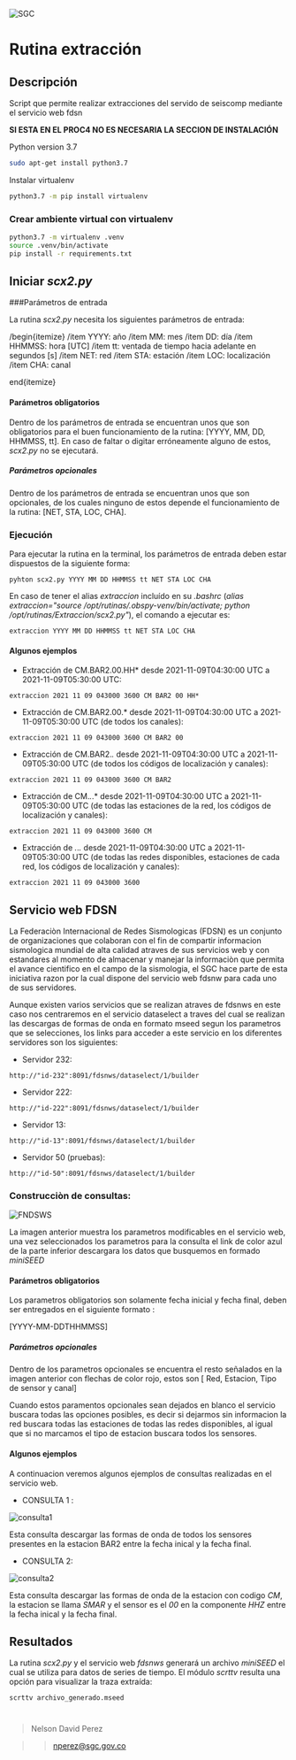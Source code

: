 ![SGC](images/logoSGC.png)<!-- .element width="700"-->

# Rutina extracción

## Descripción
Script que permite realizar extracciones del servido de seiscomp mediante el servicio web fdsn

**SI ESTA EN EL PROC4 NO ES NECESARIA LA SECCION DE INSTALACIÓN**

Python version 3.7 
```bash
sudo apt-get install python3.7 
```
Instalar virtualenv
```bash
python3.7 -m pip install virtualenv
```

### Crear ambiente virtual con virtualenv

```bash
python3.7 -m virtualenv .venv
source .venv/bin/activate
pip install -r requirements.txt
```

## Iniciar *scx2.py*

###Parámetros de entrada

La rutina *scx2.py* necesita los siguientes parámetros de entrada:

/begin{itemize}
    /item YYYY: año
    /item MM: mes
    /item DD: día
    /item HHMMSS: hora [UTC]
    /item tt: ventada de tiempo hacia adelante en segundos [s]
    /item NET: red
    /item STA: estación
    /item LOC: localización
    /item CHA: canal

end{itemize}

#### Parámetros obligatorios

Dentro de los parámetros de entrada se encuentran unos que son obligatorios para el buen funcionamiento de la rutina: [YYYY, MM, DD, HHMMSS, tt]. En caso de faltar o digitar erróneamente alguno de estos, *scx2.py* no se ejecutará.

##### Parámetros opcionales

Dentro de los parámetros de entrada se encuentran unos que son opcionales, de los cuales ninguno de estos depende el funcionamiento de la rutina: [NET, STA, LOC, CHA].

### Ejecución

Para ejecutar la rutina en la terminal, los parámetros de entrada deben estar dispuestos de la siguiente forma:

```
pyhton scx2.py YYYY MM DD HHMMSS tt NET STA LOC CHA
```

En caso de tener el alias *extraccion* incluído en su *.bashrc* (*alias extraccion="source /opt/rutinas/.obspy-venv/bin/activate; python /opt/rutinas/Extraccion/scx2.py"*), el comando a ejecutar es:

```
extraccion YYYY MM DD HHMMSS tt NET STA LOC CHA
```

#### Algunos ejemplos

- Extracción de CM.BAR2.00.HH* desde 2021-11-09T04:30:00 UTC a 2021-11-09T05:30:00 UTC:

```
extraccion 2021 11 09 043000 3600 CM BAR2 00 HH*
```

- Extracción de CM.BAR2.00.* desde 2021-11-09T04:30:00 UTC a 2021-11-09T05:30:00 UTC (de todos los canales):

```
extraccion 2021 11 09 043000 3600 CM BAR2 00
```

- Extracción de CM.BAR2.*.* desde 2021-11-09T04:30:00 UTC a 2021-11-09T05:30:00 UTC (de todos los códigos de localización y canales):

```
extraccion 2021 11 09 043000 3600 CM BAR2
```

- Extracción de CM.*.*.* desde 2021-11-09T04:30:00 UTC a 2021-11-09T05:30:00 UTC (de todas las estaciones de la red, los códigos de localización y canales):

```
extraccion 2021 11 09 043000 3600 CM
```

- Extracción de *.*.*.* desde 2021-11-09T04:30:00 UTC a 2021-11-09T05:30:00 UTC (de todas las redes disponibles, estaciones de cada red, los códigos de localización y canales):

```
extraccion 2021 11 09 043000 3600
```

## Servicio web FDSN

La Federaciòn Internacional de Redes Sismologicas (FDSN) es un conjunto de organizaciones que colaboran con el fin de compartir informacion sismologica mundial de alta calidad atraves de sus servicios web y con estandares al momento de almacenar y manejar la informaciòn que permita  el avance cientifico en el campo de la sismologia, el SGC hace parte de esta iniciativa razon por la cual dispone del servicio web fdsnw para cada uno de sus servidores.


Aunque existen varios servicios que se realizan atraves de fdsnws en este caso nos centraremos en el servicio dataselect a traves del cual se realizan las descargas de formas de onda en formato mseed segun los parametros que se selecciones, los links para acceder a este servicio en los diferentes servidores son los siguientes:

- Servidor 232:
 
```
http://"id-232":8091/fdsnws/dataselect/1/builder
```
- Servidor 222:
 
```
http://"id-222":8091/fdsnws/dataselect/1/builder
```
- Servidor 13:
 
```
http://"id-13":8091/fdsnws/dataselect/1/builder
```
- Servidor 50 (pruebas):
 
```
http://"id-50":8091/fdsnws/dataselect/1/builder
```
### Construcciòn de consultas:

![FNDSWS](images/fsdnws.png)

La imagen anterior muestra los parametros modificables en el servicio web, una vez seleccionados los parametros para la consulta el link de color azul de la parte inferior descargara los datos que busquemos en formado *miniSEED*


#### Parámetros obligatorios

Los parametros obligatorios son solamente fecha inicial y fecha final, deben ser entregados en el siguiente formato :

[YYYY-MM-DDTHHMMSS]

##### Parámetros opcionales

Dentro de los parametros opcionales se encuentra el resto señalados en la imagen anterior con flechas de color rojo, estos son [ Red, Estacion, Tipo de sensor y canal]

Cuando estos paramentos opcionales sean dejados en blanco el servicio buscara todas las opciones posibles, es decir si dejarmos sin informacion la red buscara todas las estaciones de todas las redes disponibles, al igual que si no marcamos el tipo de estacion buscara todos los sensores.

#### Algunos ejemplos

A continuacion veremos algunos ejemplos de consultas realizadas en el servicio web.

- CONSULTA 1 : 

![consulta1](images/consulta1.png)

Esta consulta descargar las formas de onda de todos los sensores presentes en la estacion BAR2 entre la fecha inical y la fecha final.

- CONSULTA 2:

![consulta2](images/consulta2.png)

Esta consulta descargar las formas de onda de la estacion con codigo *CM*, la estacion se llama *SMAR* y el sensor es el *00* en la componente *HHZ* entre la fecha inical y la fecha final.


## Resultados

La rutina *scx2.py* y el servicio web *fdsnws* generará un archivo *miniSEED* el cual se utiliza para datos de series de tiempo. El módulo *scrttv* resulta una opción para visualizar la traza extraída: 

```
scrttv archivo_generado.mseed
```

#

>Nelson David Perez

>>nperez@sgc.gov.co
